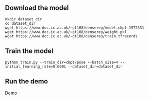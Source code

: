 
## Download the model
```
mkdir dataset_dir
cd dataset_dir
wget https://www.doc.ic.ac.uk/~gt108/densereg/model.ckpt-1972331
wget https://www.doc.ic.ac.uk/~gt108/densereg/weight.pkl
wget https://www.doc.ic.ac.uk/~gt108/densereg/train.tfrecords
```

## Train the model
```python train.py --train_dir=ckpt/pose --batch_size=4 --initial_learning_rate=0.0001 --dataset_dir=dataset_dir```

## Run the demo

[Demo](https://github.com/trigeorgis/densereg/blob/master/Demo%20Pose%20Machine.ipynb)
